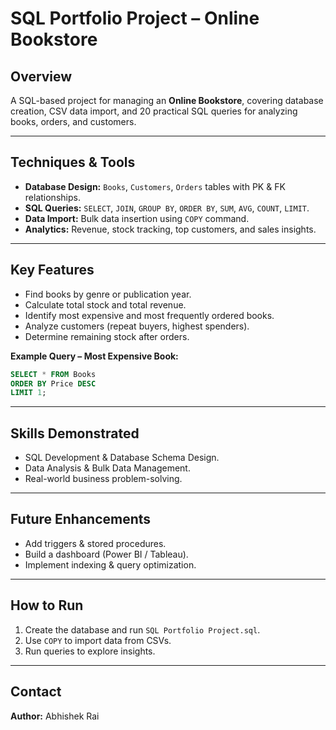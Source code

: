 # SQL Portfolio Project – Online Bookstore

## Overview
A SQL-based project for managing an **Online Bookstore**, covering database creation, CSV data import, and 20 practical SQL queries for analyzing books, orders, and customers.

---

## Techniques & Tools
- **Database Design:** `Books`, `Customers`, `Orders` tables with PK & FK relationships.
- **SQL Queries:** `SELECT`, `JOIN`, `GROUP BY`, `ORDER BY`, `SUM`, `AVG`, `COUNT`, `LIMIT`.
- **Data Import:** Bulk data insertion using `COPY` command.
- **Analytics:** Revenue, stock tracking, top customers, and sales insights.

---

## Key Features
- Find books by genre or publication year.
- Calculate total stock and total revenue.
- Identify most expensive and most frequently ordered books.
- Analyze customers (repeat buyers, highest spenders).
- Determine remaining stock after orders.

**Example Query – Most Expensive Book:**
```sql
SELECT * FROM Books
ORDER BY Price DESC
LIMIT 1;
```

---

## Skills Demonstrated
- SQL Development & Database Schema Design.
- Data Analysis & Bulk Data Management.
- Real-world business problem-solving.

---

## Future Enhancements
- Add triggers & stored procedures.
- Build a dashboard (Power BI / Tableau).
- Implement indexing & query optimization.

---

## How to Run
1. Create the database and run `SQL Portfolio Project.sql`.
2. Use `COPY` to import data from CSVs.
3. Run queries to explore insights.

---

## Contact
**Author:** Abhishek Rai  

